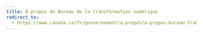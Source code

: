 ```yaml
---
title: À propos du Bureau de la transformation numérique
redirect_to:
  - https://www.canada.ca/fr/gouvernement/a-propos/a-propos-bureau-transformation-numerique.html
---
```

